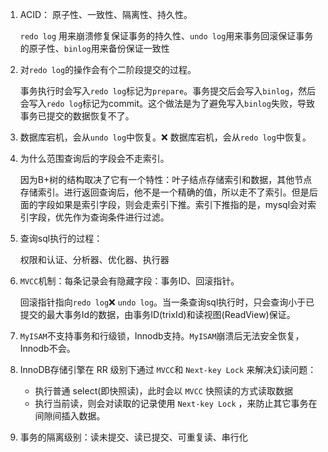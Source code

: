 1. ACID： 原子性、一致性、隔离性、持久性。
   
   `redo log` 用来崩溃修复保证事务的持久性、`undo log`用来事务回滚保证事务的原子性、`binlog`用来备份保证一致性

2. 对`redo log`的操作会有个二阶段提交的过程。
   
   事务执行时会写入`redo log`标记为`prepare`。事务提交后会写入`binlog`，然后会写入`redo log`标记为commit。这个做法是为了避免写入`binlog`失败，导致事务已提交的数据恢复不了。

3. 数据库宕机，会从`undo log`中恢复。❌ 数据库宕机，会从`redo log`中恢复。

4. 为什么范围查询后的字段会不走索引。
   
   因为B+树的结构取决了它有一个特性：叶子结点存储索引和数据，其他节点存储索引。进行返回查询后，他不是一个精确的值，所以走不了索引。但是后面的字段如果是索引字段，则会走索引下推。索引下推指的是，mysql会对索引字段，优先作为查询条件进行过滤。

5. 查询sql执行的过程：
   
   权限和认证、分析器、优化器、执行器

6. `MVCC`机制：每条记录会有隐藏字段：事务ID、回滚指针。
   
   回滚指针指向`redo log`❌ `undo log`。当一条查询sql执行时，只会查询小于已提交的最大事务Id的数据，由事务ID(trixId)和读视图(ReadView)保证。

7. `MyISAM`不支持事务和行级锁，Innodb支持。`MyISAM`崩溃后无法安全恢复，Innodb不会。

8. InnoDB存储引擎在 RR 级别下通过 `MVCC`和 `Next-key Lock` 来解决幻读问题：
    * 执行普通 select(即快照读)，此时会以 `MVCC` 快照读的方式读取数据
    * 执行当前读，则会对读取的记录使用 `Next-key Lock` ，来防止其它事务在间隙间插入数据。

9. 事务的隔离级别：读未提交、读已提交、可重复读、串行化